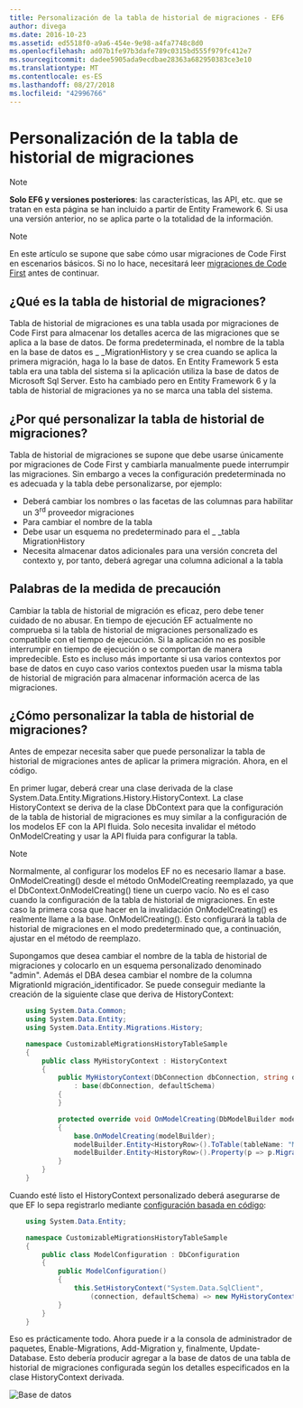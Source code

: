 ```yaml
---
title: Personalización de la tabla de historial de migraciones - EF6
author: divega
ms.date: 2016-10-23
ms.assetid: ed5518f0-a9a6-454e-9e98-a4fa7748c8d0
ms.openlocfilehash: ad07b1fe97b3dafe789c0315bd555f979fc412e7
ms.sourcegitcommit: dadee5905ada9ecdbae28363a682950383ce3e10
ms.translationtype: MT
ms.contentlocale: es-ES
ms.lasthandoff: 08/27/2018
ms.locfileid: "42996766"
---
```

# <a name="customizing-the-migrations-history-table"></a>Personalización de la tabla de historial de migraciones
> [!NOTE]
> **Solo EF6 y versiones posteriores**: las características, las API, etc. que se tratan en esta página se han incluido a partir de Entity Framework 6. Si usa una versión anterior, no se aplica parte o la totalidad de la información.

> [!NOTE]
> En este artículo se supone que sabe cómo usar migraciones de Code First en escenarios básicos. Si no lo hace, necesitará leer [migraciones de Code First](~/ef6/modeling/code-first/migrations/index.md) antes de continuar.

## <a name="what-is-migrations-history-table"></a>¿Qué es la tabla de historial de migraciones?

Tabla de historial de migraciones es una tabla usada por migraciones de Code First para almacenar los detalles acerca de las migraciones que se aplica a la base de datos. De forma predeterminada, el nombre de la tabla en la base de datos es \_ \_MigrationHistory y se crea cuando se aplica la primera migración, haga lo la base de datos. En Entity Framework 5 esta tabla era una tabla del sistema si la aplicación utiliza la base de datos de Microsoft Sql Server. Esto ha cambiado pero en Entity Framework 6 y la tabla de historial de migraciones ya no se marca una tabla del sistema.

## <a name="why-customize-migrations-history-table"></a>¿Por qué personalizar la tabla de historial de migraciones?

Tabla de historial de migraciones se supone que debe usarse únicamente por migraciones de Code First y cambiarla manualmente puede interrumpir las migraciones. Sin embargo a veces la configuración predeterminada no es adecuada y la tabla debe personalizarse, por ejemplo:

-   Deberá cambiar los nombres o las facetas de las columnas para habilitar un 3<sup>rd</sup> proveedor migraciones
-   Para cambiar el nombre de la tabla
-   Debe usar un esquema no predeterminado para el \_ \_tabla MigrationHistory
-   Necesita almacenar datos adicionales para una versión concreta del contexto y, por tanto, deberá agregar una columna adicional a la tabla

## <a name="words-of-precaution"></a>Palabras de la medida de precaución

Cambiar la tabla de historial de migración es eficaz, pero debe tener cuidado de no abusar. En tiempo de ejecución EF actualmente no comprueba si la tabla de historial de migraciones personalizado es compatible con el tiempo de ejecución. Si la aplicación no es posible interrumpir en tiempo de ejecución o se comportan de manera impredecible. Esto es incluso más importante si usa varios contextos por base de datos en cuyo caso varios contextos pueden usar la misma tabla de historial de migración para almacenar información acerca de las migraciones.

## <a name="how-to-customize-migrations-history-table"></a>¿Cómo personalizar la tabla de historial de migraciones?

Antes de empezar necesita saber que puede personalizar la tabla de historial de migraciones antes de aplicar la primera migración. Ahora, en el código.

En primer lugar, deberá crear una clase derivada de la clase System.Data.Entity.Migrations.History.HistoryContext. La clase HistoryContext se deriva de la clase DbContext para que la configuración de la tabla de historial de migraciones es muy similar a la configuración de los modelos EF con la API fluida. Solo necesita invalidar el método OnModelCreating y usar la API fluida para configurar la tabla.

>[!NOTE]
> Normalmente, al configurar los modelos EF no es necesario llamar a base. OnModelCreating() desde el método OnModelCreating reemplazado, ya que el DbContext.OnModelCreating() tiene un cuerpo vacío. No es el caso cuando la configuración de la tabla de historial de migraciones. En este caso la primera cosa que hacer en la invalidación OnModelCreating() es realmente llame a la base. OnModelCreating(). Esto configurará la tabla de historial de migraciones en el modo predeterminado que, a continuación, ajustar en el método de reemplazo.

Supongamos que desea cambiar el nombre de la tabla de historial de migraciones y colocarlo en un esquema personalizado denominado "admin". Además el DBA desea cambiar el nombre de la columna MigrationId migración\_identificador.  Se puede conseguir mediante la creación de la siguiente clase que deriva de HistoryContext:

``` csharp
    using System.Data.Common;
    using System.Data.Entity;
    using System.Data.Entity.Migrations.History;

    namespace CustomizableMigrationsHistoryTableSample
    {
        public class MyHistoryContext : HistoryContext
        {
            public MyHistoryContext(DbConnection dbConnection, string defaultSchema)
                : base(dbConnection, defaultSchema)
            {
            }

            protected override void OnModelCreating(DbModelBuilder modelBuilder)
            {
                base.OnModelCreating(modelBuilder);
                modelBuilder.Entity<HistoryRow>().ToTable(tableName: "MigrationHistory", schemaName: "admin");
                modelBuilder.Entity<HistoryRow>().Property(p => p.MigrationId).HasColumnName("Migration_ID");
            }
        }
    }
```

Cuando esté listo el HistoryContext personalizado deberá asegurarse de que EF lo sepa registrarlo mediante [configuración basada en código](http://msdn.com/data/jj680699):

``` csharp
    using System.Data.Entity;

    namespace CustomizableMigrationsHistoryTableSample
    {
        public class ModelConfiguration : DbConfiguration
        {
            public ModelConfiguration()
            {
                this.SetHistoryContext("System.Data.SqlClient",
                    (connection, defaultSchema) => new MyHistoryContext(connection, defaultSchema));
            }
        }
    }
```

Eso es prácticamente todo. Ahora puede ir a la consola de administrador de paquetes, Enable-Migrations, Add-Migration y, finalmente, Update-Database. Esto debería producir agregar a la base de datos de una tabla de historial de migraciones configurada según los detalles especificados en la clase HistoryContext derivada.

![Base de datos](~/ef6/media/database.png)
